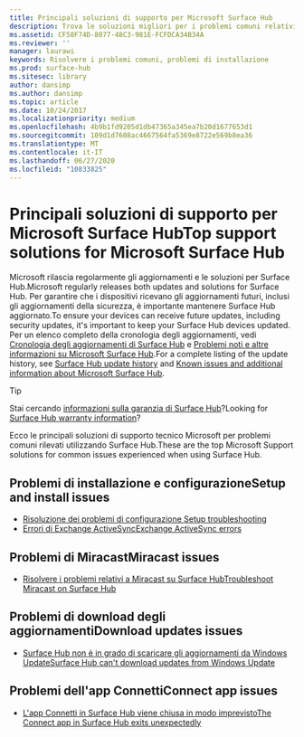 ```yaml
---
title: Principali soluzioni di supporto per Microsoft Surface Hub
description: Trova le soluzioni migliori per i problemi comuni relativi a Surface Hub.
ms.assetid: CF58F74D-8077-48C3-981E-FCFDCA34B34A
ms.reviewer: ''
manager: laurawi
keywords: Risolvere i problemi comuni, problemi di installazione
ms.prod: surface-hub
ms.sitesec: library
author: dansimp
ms.author: dansimp
ms.topic: article
ms.date: 10/24/2017
ms.localizationpriority: medium
ms.openlocfilehash: 4b9b1fd9205d1db47365a345ea7b20d1677653d1
ms.sourcegitcommit: 109d1d7608ac4667564fa5369e8722e569b8ea36
ms.translationtype: MT
ms.contentlocale: it-IT
ms.lasthandoff: 06/27/2020
ms.locfileid: "10833825"
---
```

# <span data-ttu-id="1ba76-104">Principali soluzioni di supporto per Microsoft Surface Hub</span><span class="sxs-lookup"><span data-stu-id="1ba76-104">Top support solutions for Microsoft Surface Hub</span></span>

<span data-ttu-id="1ba76-105">Microsoft rilascia regolarmente gli aggiornamenti e le soluzioni per Surface Hub.</span><span class="sxs-lookup"><span data-stu-id="1ba76-105">Microsoft regularly releases both updates and solutions for Surface Hub.</span></span> <span data-ttu-id="1ba76-106">Per garantire che i dispositivi ricevano gli aggiornamenti futuri, inclusi gli aggiornamenti della sicurezza, è importante mantenere Surface Hub aggiornato.</span><span class="sxs-lookup"><span data-stu-id="1ba76-106">To ensure your devices can receive future updates, including security updates, it's important to keep your Surface Hub devices updated.</span></span> <span data-ttu-id="1ba76-107">Per un elenco completo della cronologia degli aggiornamenti, vedi [Cronologia degli aggiornamenti di Surface Hub](https://www.microsoft.com/surface/support/surface-hub/surface-hub-update-history) e [Problemi noti e altre informazioni su Microsoft Surface Hub](https://support.microsoft.com/help/4025643).</span><span class="sxs-lookup"><span data-stu-id="1ba76-107">For a complete listing of the update history, see [Surface Hub update history](https://www.microsoft.com/surface/support/surface-hub/surface-hub-update-history) and [Known issues and additional information about Microsoft Surface Hub](https://support.microsoft.com/help/4025643).</span></span>

>[!TIP]
><span data-ttu-id="1ba76-108">Stai cercando [informazioni sulla garanzia di Surface Hub](https://support.microsoft.com/help/4040687/surface-surface-documents)?</span><span class="sxs-lookup"><span data-stu-id="1ba76-108">Looking for [Surface Hub warranty information](https://support.microsoft.com/help/4040687/surface-surface-documents)?</span></span>

<span data-ttu-id="1ba76-109">Ecco le principali soluzioni di supporto tecnico Microsoft per problemi comuni rilevati utilizzando Surface Hub.</span><span class="sxs-lookup"><span data-stu-id="1ba76-109">These are the top Microsoft Support solutions for common issues experienced when using Surface Hub.</span></span>

## <a name="setup-and-install-issues"></a><span data-ttu-id="1ba76-110">Problemi di installazione e configurazione</span><span class="sxs-lookup"><span data-stu-id="1ba76-110">Setup and install issues</span></span>

- [<span data-ttu-id="1ba76-111">Risoluzione dei problemi di configurazione </span><span class="sxs-lookup"><span data-stu-id="1ba76-111">Setup troubleshooting</span></span>](troubleshoot-surface-hub.md#setup-troubleshooting)
- [<span data-ttu-id="1ba76-112">Errori di Exchange ActiveSync</span><span class="sxs-lookup"><span data-stu-id="1ba76-112">Exchange ActiveSync errors</span></span>](troubleshoot-surface-hub.md#exchange-activesync-errors)

## <a name="miracast-issues"></a><span data-ttu-id="1ba76-113">Problemi di Miracast</span><span class="sxs-lookup"><span data-stu-id="1ba76-113">Miracast issues</span></span>

- [<span data-ttu-id="1ba76-114">Risolvere i problemi relativi a Miracast su Surface Hub</span><span class="sxs-lookup"><span data-stu-id="1ba76-114">Troubleshoot Miracast on Surface Hub</span></span>](miracast-troubleshooting.md)
 
## <a name="download-updates-issues"></a><span data-ttu-id="1ba76-115">Problemi di download degli aggiornamenti</span><span class="sxs-lookup"><span data-stu-id="1ba76-115">Download updates issues</span></span>

- [<span data-ttu-id="1ba76-116">Surface Hub non è in grado di scaricare gli aggiornamenti da Windows Update</span><span class="sxs-lookup"><span data-stu-id="1ba76-116">Surface Hub can't download updates from Windows Update</span></span>](https://support.microsoft.com/help/3191418/surface-hub-can-t-download-updates-from-windows-update)

## <a name="connect-app-issues"></a><span data-ttu-id="1ba76-117">Problemi dell'app Connetti</span><span class="sxs-lookup"><span data-stu-id="1ba76-117">Connect app issues</span></span>

- [<span data-ttu-id="1ba76-118">L'app Connetti in Surface Hub viene chiusa in modo imprevisto</span><span class="sxs-lookup"><span data-stu-id="1ba76-118">The Connect app in Surface Hub exits unexpectedly</span></span>](https://support.microsoft.com/help/3157417/the-connect-app-in-surface-hub-exits-unexpectedly)


 


 






